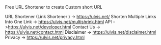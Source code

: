Free URL Shortener to create Custom short URL

URL Shortener (Link Shortener ) ->  https://ulvis.net/
Shorten Multiple Links Into One Link -> https://ulvis.net/multishrink.html
API ->https://ulvis.net/developer.html
Contact Us -> https://ulvis.net/contact.html
Disclaimer -> https://ulvis.net/disclaimer.html
Privacy ->  https://ulvis.net/privacy.html

